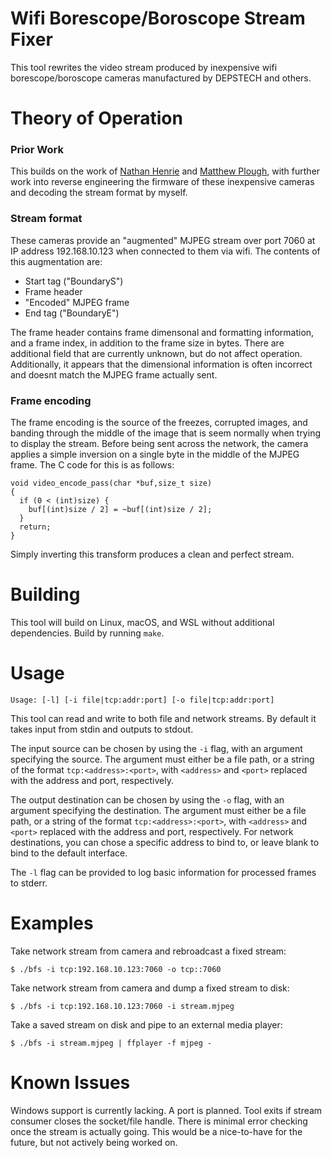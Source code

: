 # Wifi Borescope/Boroscope Stream Fixer

This tool rewrites the video stream produced by inexpensive wifi borescope/boroscope cameras manufactured by DEPSTECH and others.

# Theory of Operation

### Prior Work

This builds on the work of [Nathan Henrie](https://n8henrie.com/) and [Matthew Plough](https://mplough.github.io/), with further work into reverse engineering the firmware of these inexpensive cameras and decoding the stream format by myself.

### Stream format

These cameras provide an "augmented" MJPEG stream over port 7060 at IP address 192.168.10.123 when connected to them via wifi. The contents of this augmentation are:

* Start tag ("BoundaryS")
* Frame header
* "Encoded" MJPEG frame
* End tag ("BoundaryE")

The frame header contains frame dimensonal and formatting information, and a frame index, in addition to the frame size in bytes. There are additional field that are currently unknown, but do not affect operation. Additionally, it appears that the dimensional information is often incorrect and doesnt match the MJPEG frame actually sent.

### Frame encoding

The frame encoding is the source of the freezes, corrupted images, and banding through the middle of the image that is seem normally when trying to display the stream. Before being sent across the network, the camera applies a simple inversion on a single byte in the middle of the MJPEG frame. The C code for this is as follows:

```
void video_encode_pass(char *buf,size_t size)
{
  if (0 < (int)size) {
    buf[(int)size / 2] = ~buf[(int)size / 2];
  }
  return;
}
```

Simply inverting this transform produces a clean and perfect stream.

# Building

This tool will build on Linux, macOS, and WSL without additional dependencies. Build by running `make`.

# Usage

`Usage: [-l] [-i file|tcp:addr:port] [-o file|tcp:addr:port]`

This tool can read and write to both file and network streams. By default it takes input from stdin and outputs to stdout.

The input source can be chosen by using the `-i` flag, with an argument specifying the source. The argument must either be a file path, or a string of the format `tcp:<address>:<port>`, with `<address>` and `<port>` replaced with the address and port, respectively.

The output destination can be chosen by using the `-o` flag, with an argument specifying the destination. The argument must either be a file path, or a string of the format `tcp:<address>:<port>`, with `<address>` and `<port>` replaced with the address and port, respectively. For network destinations, you can chose a specific address to bind to, or leave blank to bind to the default interface.

The `-l` flag can be provided to log basic information for processed frames to stderr.

# Examples

Take network stream from camera and rebroadcast a fixed stream:

```
$ ./bfs -i tcp:192.168.10.123:7060 -o tcp::7060
```

Take network stream from camera and dump a fixed stream to disk:

```
$ ./bfs -i tcp:192.168.10.123:7060 -i stream.mjpeg
```

Take a saved stream on disk and pipe to an external media player:

```
$ ./bfs -i stream.mjpeg | ffplayer -f mjpeg -
```

# Known Issues

Windows support is currently lacking. A port is planned.
Tool exits if stream consumer closes the socket/file handle. There is minimal error checking once the stream is actually going. This would be a nice-to-have for the future, but not actively being worked on.
